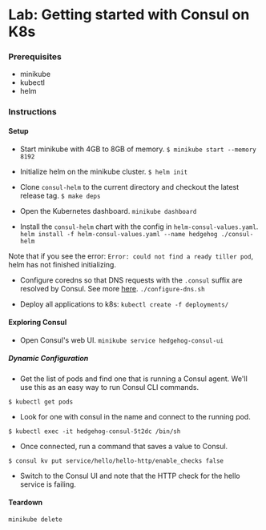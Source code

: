 # Lab: Getting started with Consul on K8s

### Prerequisites
- minikube
- kubectl
- helm

### Instructions
#### Setup
* Start minikube with 4GB to 8GB of memory.
`$ minikube start --memory 8192`

* Initialize helm on the minikube cluster.
`$ helm init`

* Clone `consul-helm` to the current directory and checkout the latest release tag.
`$ make deps`

* Open the Kubernetes dashboard.
`minikube dashboard`

* Install the `consul-helm` chart with the config in `helm-consul-values.yaml`.
`helm install -f helm-consul-values.yaml --name hedgehog ./consul-helm`

Note that if you see the error: `Error: could not find a ready tiller pod`, helm has not finished initializing.

* Configure coredns so that DNS requests with the `.consul` suffix are resolved by Consul. 
See more [here](https://www.consul.io/docs/platform/k8s/dns.html).
`./configure-dns.sh`

* Deploy all applications to k8s:
`kubectl create -f deployments/`

#### Exploring Consul
* Open Consul's web UI.
`minikube service hedgehog-consul-ui`


##### Dynamic Configuration
* Get the list of pods and find one that is running a Consul agent. 
We'll use this as an easy way to run Consul CLI commands.

`$ kubectl get pods`

* Look for one with consul in the name and connect to the running pod.

`$ kubectl exec -it hedgehog-consul-5t2dc /bin/sh`

* Once connected, run a command that saves a value to Consul.

`$ consul kv put service/hello/hello-http/enable_checks false`

* Switch to the Consul UI and note that the HTTP check for the hello service is failing.

#### Teardown
`minikube delete`